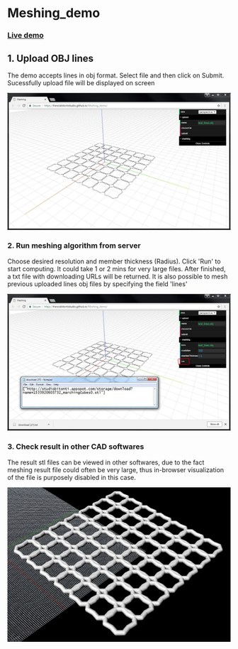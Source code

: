 # Meshing_demo

### <a href='https://francisbitontistudio.github.io/Meshing_demo/'>Live demo</a><br>

## 1. Upload OBJ lines

The demo accepts lines in obj format. Select file and then click on Submit. Sucessfully upload file will be displayed on screen

<p align="center">
  <img src="img/upload.JPG" width=800>
</p>

### 2. Run meshing algorithm from server

Choose desired resolution and member thickness (Radius). Click 'Run' to start computing. 
It could take 1 or 2 mins for very large files. After finished, a txt file with downloading URLs will be returned.
It is also possible to mesh previous uploaded lines obj files by specifying the field 'lines'

<p align="center">
  <img src="img/run.JPG" width=800>
</p>


### 3. Check result in other CAD softwares

The result stl files can be viewed in other softwares, due to the fact meshing result file could often be very large,
thus in-browser visualization of the file is purposely disabled in this case. 

<p align="center">
  <img src="img/stl.JPG" width=800>
</p>
